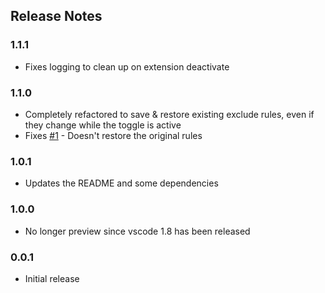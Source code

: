 ## Release Notes

### 1.1.1
- Fixes logging to clean up on extension deactivate

### 1.1.0
- Completely refactored to save & restore existing exclude rules, even if they change while the toggle is active
- Fixes [#1](https://github.com/eamodio/vscode-toggle-excluded-files/issues/1) - Doesn't restore the original rules

### 1.0.1
- Updates the README and some dependencies

### 1.0.0
- No longer preview since vscode 1.8 has been released

### 0.0.1
- Initial release